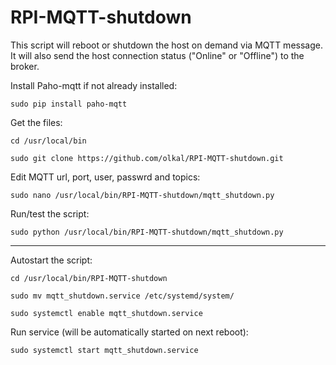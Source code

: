 # RPI-MQTT-shutdown
This script will reboot or shutdown the host on demand via MQTT message. 
It will also send the host connection status ("Online" or "Offline") to the broker.

Install Paho-mqtt if not already installed:

`sudo pip install paho-mqtt`

Get the files:

`cd /usr/local/bin`

`sudo git clone https://github.com/olkal/RPI-MQTT-shutdown.git`

Edit MQTT url, port, user, passwrd and topics:

`sudo nano /usr/local/bin/RPI-MQTT-shutdown/mqtt_shutdown.py`

Run/test the script: 

`sudo python /usr/local/bin/RPI-MQTT-shutdown/mqtt_shutdown.py`

******************************
Autostart the script:

`cd /usr/local/bin/RPI-MQTT-shutdown`

`sudo mv mqtt_shutdown.service /etc/systemd/system/`

`sudo systemctl enable mqtt_shutdown.service`

Run service (will be automatically started on next reboot):

`sudo systemctl start mqtt_shutdown.service`
